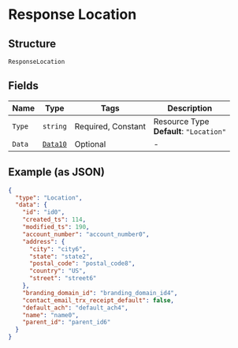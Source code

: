 
# Response Location

## Structure

`ResponseLocation`

## Fields

| Name | Type | Tags | Description |
|  --- | --- | --- | --- |
| `Type` | `string` | Required, Constant | Resource Type<br>**Default**: `"Location"` |
| `Data` | [`Data10`](../../doc/models/data-10.md) | Optional | - |

## Example (as JSON)

```json
{
  "type": "Location",
  "data": {
    "id": "id0",
    "created_ts": 114,
    "modified_ts": 190,
    "account_number": "account_number0",
    "address": {
      "city": "city6",
      "state": "state2",
      "postal_code": "postal_code8",
      "country": "US",
      "street": "street6"
    },
    "branding_domain_id": "branding_domain_id4",
    "contact_email_trx_receipt_default": false,
    "default_ach": "default_ach4",
    "name": "name0",
    "parent_id": "parent_id6"
  }
}
```

